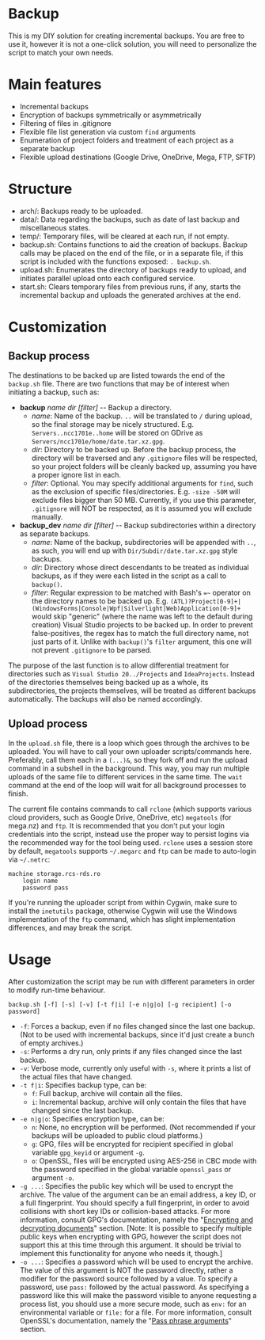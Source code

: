 # Backup

This is my DIY solution for creating incremental backups. You are free to use it, however it is not a one-click solution, you will need to personalize the script to match your own needs.

# Main features

 * Incremental backups
 * Encryption of backups symmetrically or asymmetrically
 * Filtering of files in .gitignore
 * Flexible file list generation via custom `find` arguments
 * Enumeration of project folders and treatment of each project as a separate backup
 * Flexible upload destinations (Google Drive, OneDrive, Mega, FTP, SFTP)

# Structure

* arch/: Backups ready to be uploaded.
* data/: Data regarding the backups, such as date of last backup and miscellaneous states.
* temp/: Temporary files, will be cleared at each run, if not empty.
* backup.sh: Contains functions to aid the creation of backups. Backup calls may be placed on the end of the file, or in a separate file, if this script is included with the functions exposed: `. backup.sh`.
* upload.sh: Enumerates the directory of backups ready to upload, and initiates parallel upload onto each configured service.
* start.sh: Clears temporary files from previous runs, if any, starts the incremental backup and uploads the generated archives at the end.

# Customization

## Backup process

The destinations to be backed up are listed towards the end of the `backup.sh` file. There are two functions that may be of interest when initiating a backup, such as:

* **backup** *name* *dir* *[filter]* -- Backup a directory.
  * *name*: Name of the backup. `..` will be translated to `/` during upload, so the final storage may be nicely structured. E.g. `Servers..ncc1701e..home` will be stored on GDrive as `Servers/ncc1701e/home/date.tar.xz.gpg`.
  * *dir*: Directory to be backed up. Before the backup process, the directory will be traversed and any `.gitignore` files will be respected, so your project folders will be cleanly backed up, assuming you have a proper ignore list in each.
  * *filter*: Optional. You may specify additional arguments for `find`, such as the exclusion of specific files/directories. E.g. `-size -50M` will exclude files bigger than 50 MB. Currently, if you use this parameter, `.gitignore` will NOT be respected, as it is assumed you will exclude manually.
* **backup_dev** *name* *dir* *[filter]* -- Backup subdirectories within a directory as separate backups.
  * *name*: Name of the backup, subdirectories will be appended with `..`, as such, you will end up with `Dir/Subdir/date.tar.xz.gpg` style backups.
  * *dir*: Directory whose direct descendants to be treated as individual backups, as if they were each listed in the script as a call to `backup()`.
  * *filter*: Regular expression to be matched with Bash's `=~` operator on the directory names to be backed up. E.g. `(ATL)?Project[0-9]+|(WindowsForms|Console|Wpf|Silverlight|Web)Application[0-9]+` would skip "generic" (where the name was left to the default during creation) Visual Studio projects to be backed up. In order to prevent false-positives, the regex has to match the full directory name, not just parts of it. Unlike with `backup()`'s `filter` argument, this one will not prevent `.gitignore` to be parsed.

The purpose of the last function is to allow differential treatment for directories such as `Visual Studio 20../Projects` and `IdeaProjects`. Instead of the directories themselves being backed up as a whole, its subdirectories, the projects themselves, will be treated as different backups automatically. The backups will also be named accordingly.

## Upload process

In the `upload.sh` file, there is a loop which goes through the archives to be uploaded. You will have to call your own uploader scripts/commands here. Preferably, call them each in a `(...)&`, so they fork off and run the upload command in a subshell in the background. This way, you may run multiple uploads of the same file to different services in the same time. The `wait` command at the end of the loop will wait for all background processes to finish.

The current file contains commands to call `rclone` (which supports various cloud providers, such as Google Drive, OneDrive, etc) `megatools` (for mega.nz) and `ftp`. It is recommended that you don't put your login credentials into the script, instead use the proper way to persist logins via the recommended way for the tool being used. `rclone` uses a session store by default, `megatools` supports `~/.megarc` and `ftp` can be made to auto-login via `~/.netrc`:

    machine storage.rcs-rds.ro
        login name
        password pass

If you're running the uploader script from within Cygwin, make sure to install the `inetutils` package, otherwise Cygwin will use the Windows implementation of the `ftp` command, which has slight implementation differences, and may break the script.

# Usage

After customization the script may be run with different parameters in order to modify run-time behaviour.

`backup.sh [-f] [-s] [-v] [-t f|i] [-e n|g|o] [-g recipient] [-o password]`

* `-f`: Forces a backup, even if no files changed since the last one backup. (Not to be used with incremental backups, since it'd just create a bunch of empty archives.)
* `-s`: Performs a dry run, only prints if any files changed since the last backup.
* `-v`: Verbose mode, currently only useful with `-s`, where it prints a list of the actual files that have changed.
* `-t f|i`: Specifies backup type, can be:
  * `f`: Full backup, archive will contain all the files.
  * `i`: Incremental backup, archive will only contain the files that have changed since the last backup.
* `-e n|g|o`: Specifies encryption type, can be:
  * `n`: None, no encryption will be performed. (Not recommended if your backups will be uploaded to public cloud platforms.)
  * `g`: GPG, files will be encrypted for recipient specified in global variable `gpg_keyid` or argument `-g`.
  * `o`: OpenSSL, files will be encrypted using AES-256 in CBC mode with the password specified in the global variable `openssl_pass` or argument `-o`.
* `-g ...`: Specifies the public key which will be used to encrypt the archive. The value of the argument can be an email address, a key ID, or a full fingerprint. You should specify a full fingerprint, in order to avoid collisions with short key IDs or collision-based attacks. For more information, consult GPG's documentation, namely the "[Encrypting and decrypting documents](https://www.gnupg.org/gph/en/manual/x110.html)" section. [Note: It is possible to specify multiple public keys when encrypting with GPG, however the script does not support this at this time through this argument. It should be trivial to implement this functionality for anyone who needs it, though.]
* `-o ...`: Specifies a password which will be used to encrypt the archive. The value of this argument is NOT the password directly, rather a modifier for the password source followed by a value. To specify a password, use `pass:` followed by the actual password. As specifying a password like this will make the password visible to anyone requesting a process list, you should use a more secure mode, such as `env:` for an environmental variable or `file:` for a file. For more information, consult OpenSSL's documentation, namely the "[Pass phrase arguments](https://www.openssl.org/docs/manmaster/apps/openssl.html#PASS-PHRASE-ARGUMENTS)" section.